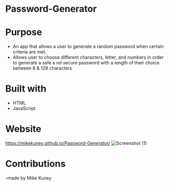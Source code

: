 # Password-Generator
# Purpose
- An app that allows a user to generate a random password when certain criteria are met.
- Allows user to choose different characters, letter, and numbers in order to generate a safe a nd secure password with a length of their choice between 8 & 128 characters
# Built with
- HTML
- JavaScript
# Website
https://mikekuney.github.io/Password-Generator/
![Screenshot (1)](https://user-images.githubusercontent.com/96913841/159976946-9a084ba9-7430-4150-ae7b-5080a615a2c0.png)

# Contributions
-made by Mike Kuney